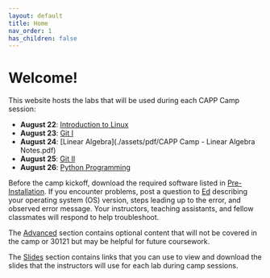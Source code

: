 ```yaml
---
layout: default
title: Home
nav_order: 1
has_children: false
---
```


# Welcome!

This website hosts the labs that will be used during each CAPP Camp session:

- **August 22**: [Introduction to Linux](./s1-linux)
- **August 23**: [Git I](./s2-git-i)
- **August 24**: [Linear Algebra](./assets/pdf/CAPP Camp - Linear Algebra Notes.pdf)
- **August 25**: [Git II](./s3-git-ii)
- **August 26**: [Python Programming](./s4-python)

Before the camp kickoff, download the required software listed in [Pre-Installation](./pre-installation/index.html). If you encounter problems, post a question to [Ed](https://edstem.org/us/courses/24735/discussion/) describing your operating system (OS) version, steps leading up to the error, and observed error message. Your instructors, teaching assistants, and fellow classmates will respond to help troubleshoot.

The [Advanced](./advanced/index.html) section contains optional content that will not be covered in the camp or 30121 but may be helpful for future coursework.

The [Slides](./slides/index.html) section contains links that you can use to view and download the slides that the instructors will use for each lab during camp sessions.